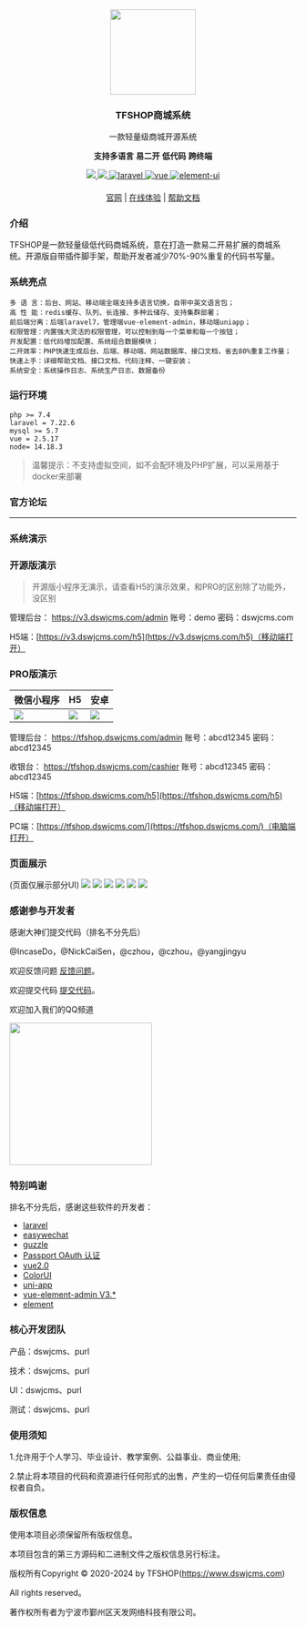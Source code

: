 <div align="center" >
    <img src="https://dspurl.github.io/image/dsshop_logo.jpg" width="150" />
</div>
<h3 align="center">
TFSHOP商城系统
</h3>
<div align="center">
一款轻量级商城开源系统
</div>
<p align="center">
 <b>支持多语言</b> <b>易二开</b> <b>低代码</b> <b>跨终端</b>
</p>

<div align="center" >
    <a href="https://www.dswjcms.com">
        <img src="https://img.shields.io/badge/License-MIT-yellow.svg" />
    </a>
    <a href="https://www.dswjcms.com/download">
        <img src="https://img.shields.io/badge/Edition-3.4.6-blue.svg" />
    </a>
      <a href="https://github.com/laravel/framework">
    <img src="https://img.shields.io/badge/laravel-7.30.6-brightgreen.svg" alt="laravel">
  </a>
  <a href="https://github.com/vuejs/vue">
    <img src="https://img.shields.io/badge/vue-2.5.17-brightgreen.svg" alt="vue">
  </a>
  <a href="https://github.com/ElemeFE/element">
    <img src="https://img.shields.io/badge/element--ui-2.13.2-brightgreen.svg" alt="element-ui">
  </a>
</div>

#### 

<div align="center">

[官网](https://www.dswjcms.com/) |
[在线体验](https://v3.dswjcms.com/admin/) |
[帮助文档](https://dspurl.github.io/tfshop/)
</div>

### 介绍
TFSHOP是一款轻量级低代码商城系统，意在打造一款易二开易扩展的商城系统。开源版自带插件脚手架，帮助开发者减少70%-90%重复的代码书写量。

### 系统亮点
~~~
多 语 言：后台、网站、移动端全端支持多语言切换，自带中英文语言包；
高 性 能：redis缓存、队列、长连接、多种云储存、支持集群部署；
前后端分离：后端laravel7，管理端vue-element-admin，移动端uniapp；
权限管理：内置强大灵活的权限管理，可以控制到每一个菜单和每一个按钮；
开发配置：低代码增加配置、系统组合数据模块；
二开效率：PHP快速生成后台、后端、移动端、网站数据库、接口文档，省去80%重复工作量；
快速上手：详细帮助文档、接口文档、代码注释、一键安装；
系统安全：系统操作日志、系统生产日志、数据备份
~~~


### 运行环境

```
php >= 7.4
laravel = 7.22.6
mysql >= 5.7
vue = 2.5.17
node= 14.18.3
```


> 温馨提示：不支持虚拟空间，如不会配环境及PHP扩展，可以采用基于docker来部署

### 官方论坛



---


###  系统演示

### 开源版演示
> 开源版小程序无演示，请查看H5的演示效果，和PRO的区别除了功能外，没区别


管理后台： https://v3.dswjcms.com/admin 账号：demo 密码：dswjcms.com

H5端：[https://v3.dswjcms.com/h5](https://v3.dswjcms.com/h5)（移动端打开）

### PRO版演示

|微信小程序|H5|安卓|
|-|-|-|
|<img src="https://dspurl.github.io/image/gh_e79e7cd855e7_258.jpg">|<img src="https://dspurl.github.io/image/13.png">|<img src="https://dspurl.github.io/image/1618405140569.png">|

管理后台： https://tfshop.dswjcms.com/admin 账号：abcd12345 密码：abcd12345

收银台： https://tfshop.dswjcms.com/cashier 账号：abcd12345 密码：abcd12345

H5端：[https://tfshop.dswjcms.com/h5](https://tfshop.dswjcms.com/h5)（移动端打开）

PC端：[https://tfshop.dswjcms.com/](https://tfshop.dswjcms.com/)（电脑端打开）

### 页面展示
(页面仅展示部分UI)
![](https://dspurl.github.io/image/a01.png)
![](https://dspurl.github.io/image/a02.png)
![](https://dspurl.github.io/image/a03.png)
![](https://dspurl.github.io/image/a04.png)
![](https://dspurl.github.io/image/a08.png)
![](https://dspurl.github.io/image/a09.png)

### 感谢参与开发者
感谢大神们提交代码（排名不分先后）

@IncaseDo，@NickCaiSen，@czhou，@czhou，@yangjingyu

欢迎反馈问题 [反馈问题](https://github.com/dspurl/tfshop/issues)。

欢迎提交代码 [提交代码](https://github.com/dspurl/tfshop/pulls)。

欢迎加入我们的QQ频道
<p><img src="https://dspurl.github.io/image/channel.png" width="250" /></p>

### 特别鸣谢

排名不分先后，感谢这些软件的开发者：
- [laravel](https://learnku.com/docs/laravel/7.x "laravel")
- [easywechat](https://www.easywechat.com/docs/4.1/mini-program/app_code "easywechat微信公众号")
- [guzzle](https://guzzle-cn.readthedocs.io/zh_CN/latest/index.html "guzzle")
- [Passport OAuth 认证](https://learnku.com/docs/laravel/7.x/passport/7515 "Passport OAuth 认证")
- [vue2.0](https://cn.vuejs.org/v2/guide/ "vue")
- [ColorUI](https://github.com/weilanwl/ColorUI "ColorUI")
- [uni-app](https://uniapp.dcloud.io/README "uni-app")
- [vue-element-admin V3.*](https://github.com/PanJiaChen/vue-element-admin/blob/tag/3.11.0/README.zh-CN.md "vue-element-admin")
- [element](https://element.eleme.cn/ "element")

### 核心开发团队
产品：dswjcms、purl

技术：dswjcms、purl

UI：dswjcms、purl

测试：dswjcms、purl

### 使用须知

1.允许用于个人学习、毕业设计、教学案例、公益事业、商业使用;

2.禁止将本项目的代码和资源进行任何形式的出售，产生的一切任何后果责任由侵权者自负。

### 版权信息

使用本项目必须保留所有版权信息。

本项目包含的第三方源码和二进制文件之版权信息另行标注。

版权所有Copyright © 2020-2024 by TFSHOP(https://www.dswjcms.com)

All rights reserved。

著作权所有者为宁波市鄞州区天发网络科技有限公司。

